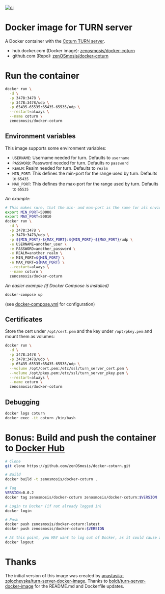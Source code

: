 [![ci][ci-image]][ci-url]

[ci-image]: https://github.com/zenosmosis/docker-coturn/actions/workflows/ci.yml/badge.svg
[ci-url]: https://github.com/zenOSmosis/docker-coturn/actions

# Docker image for TURN server

A Docker container with the [Coturn TURN server](https://github.com/coturn/coturn).

* hub.docker.com (Docker image): [zenosmosis/docker-coturn](https://hub.docker.com/r/zenosmosis/docker-coturn/)
* github.com (Repo): [zenOSmosis/docker-coturn](https://github.com/zenOSmosis/docker-coturn)

# Run the container

```bash
docker run \
  -d \
  -p 3478:3478 \
  -p 3478:3478/udp \
  -p 65435-65535:65435-65535/udp \
  --restart=always \
  --name coturn \
  zenosmosis/docker-coturn
```

## Environment variables

This image supports some environment variables:

* `USERNAME`: Username needed for turn. Defaults to `username`
* `PASSWORD`: Password needed for turn. Defaults ro `password`
* `REALM`: Realm needed for turn. Defaults to `realm`
* `MIN_PORT`: This defines the min-port for the range used by turn. Defaults to `65435`
* `MAX_PORT`: This defines the max-port for the range used by turn. Defaults to `65535`

*An example:*

```bash
# This makes sure, that the min- and max-port is the same for all environment variables
export MIN_PORT=50000
export MAX_PORT=50010
docker run \
  -d \
  -p 3478:3478 \
  -p 3478:3478/udp \
  -p ${MIN_PORT}-${MAX_PORT}:${MIN_PORT}-${MAX_PORT}/udp \
  -e USERNAME=another_user \
  -e PASSWORD=another_password \
  -e REALM=another_realm \
  -e MIN_PORT=${MIN_PORT} \
  -e MAX_PORT=${MAX_PORT} \
  --restart=always \
  --name coturn \
  zenosmosis/docker-coturn
```

*An easier example (if Docker Compose is installed)*

```bash
docker-compose up
```

(see [docker-compose.yml](docker-compose.yml) for configuration)

## Certificates

Store the cert under `/opt/cert.pem` and the key under `/opt/pkey.pem` and mount them as volumes:

```bash
docker run \
  -d \
  -p 3478:3478 \
  -p 3478:3478/udp \
  -p 65435-65535:65435-65535/udp \
  --volume /opt/cert.pem:/etc/ssl/turn_server_cert.pem \
  --volume /opt/pkey.pem:/etc/ssl/turn_server_pkey.pem \
  --restart=always \
  --name coturn \
  zenosmosis/docker-coturn
```

## Debugging

```bash
docker logs coturn
docker exec -it coturn /bin/bash
```

# Bonus: Build and push the container to [Docker Hub](https://hub.docker.com/)

```bash
# Clone
git clone https://github.com/zenOSmosis/docker-coturn.git 

# Build
docker build -t zenosmosis/docker-coturn .

# Tag
VERSION=0.0.2
docker tag zenosmosis/docker-coturn zenosmosis/docker-coturn:$VERSION

# Login to Docker (if not already logged in)
docker login

# Push
docker push zenosmosis/docker-coturn:latest
docker push zenosmosis/docker-coturn:$VERSION

# At this point, you MAY want to log out of Docker, as it could cause authentication errors when trying to build other's containers
docker logout
```

# Thanks

The initial version of this image was created by [anastasiia-zolochevska/turn-server-docker-image](https://github.com/anastasiia-zolochevska/turn-server-docker-image).  Thanks to [boldt/turn-server-docker-image](https://github.com/boldt/turn-server-docker-image) for the README.md and Dockerfile updates.

